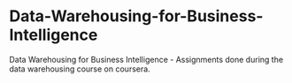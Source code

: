 # Data-Warehousing-for-Business-Intelligence
Data Warehousing for Business Intelligence -  Assignments done during the data warehousing course on coursera.
